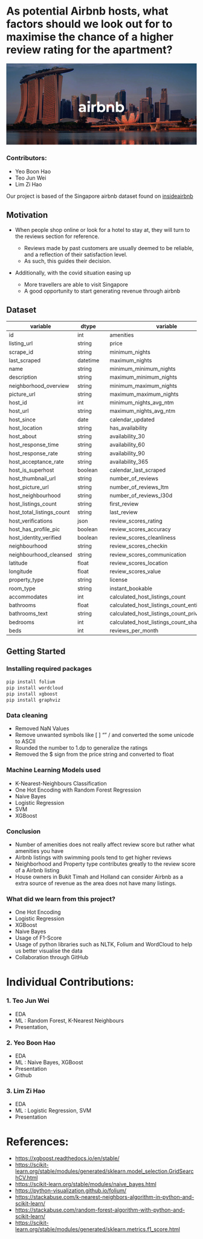 # As potential Airbnb hosts, what factors should we look out for to maximise the chance of a higher review rating for the apartment?
![Singapore](singapore.png)

### Contributors:
* Yeo Boon Hao
* Teo Jun Wei
* Lim Zi Hao
</n>


Our project is based of the Singapore airbnb dataset found on [insideairbnb](http://insideairbnb.com/get-the-data)

## Motivation 
- When people shop online or look for a hotel to stay at, they will turn to the reviews section for reference.
  - Reviews made by past customers are usually deemed to be reliable, and a reflection of their satisfaction level.
  - As such, this guides their decision.
  
- Additionally, with the covid situation easing up
  - More travellers are able to visit Singapore
  - A good opportunity to start generating revenue through airbnb
 
 ## Dataset
 
|variable|dtype||variable|dtype|
|---|---|---|---|---|
|id|int||amenities|json|
|listing_url|string||price|string|
|scrape_id|string||minimum_nights|int|
|last_scraped|datetime||maximum_nights|int|
|name|string||minimum_minimum_nights|int|
|description|string||maximum_minimum_nights|int|
|neighborhood_overview|string||minimum_maximum_nights|int|
|picture_url|string||maximum_maximum_nights|int|
|host_id|int||minimum_nights_avg_ntm|int|
|host_url|string||maximum_nights_avg_ntm|int|
|host_since|date||calendar_updated|date|
|host_location|string||has_availability|boolean|
|host_about|string||availability_30|int|
|host_response_time|string||availability_60|int|
|host_response_rate|string||availability_90|int|
|host_acceptance_rate|string||availability_365|int|
|host_is_superhost|boolean||calendar_last_scraped|date|
|host_thumbnail_url|string||number_of_reviews|int|
|host_picture_url|string||number_of_reviews_ltm|int|
|host_neighbourhood|string||number_of_reviews_l30d|int|
|host_listings_count|string||first_review|date|
|host_total_listings_count|string||last_review|date|
|host_verifications|json||review_scores_rating|float|
|host_has_profile_pic|boolean||review_scores_accuracy|float|
|host_identity_verified|boolean||review_scores_cleanliness|float|
|neighbourhood|string||review_scores_checkin|float|
|neighbourhood_cleansed|string||review_scores_communication|float|
|latitude|float||review_scores_location|float|
|longitude|float||review_scores_value|float|
|property_type|string||license|string|
|room_type|string||instant_bookable|boolean|
|accommodates|int||calculated_host_listings_count|int|
|bathrooms|float||calculated_host_listings_count_entire_homes|int|
|bathrooms_text|string||calculated_host_listings_count_private_rooms|int|
|bedrooms|int||calculated_host_listings_count_shared_rooms|int|
|beds|int||reviews_per_month|float|

 ## Getting Started
 
 ### Installing required packages

```
pip install folium
pip install wordcloud
pip install xgboost
pip install graphviz
```

### Data cleaning

- Removed NaN Values
- Remove unwanted symbols like [ ] “” /  and converted the some unicode to ASCII
- Rounded the number to 1.dp to generalize the ratings 
- Removed the $ sign from the price string and converted to float

### Machine Learning Models used

- K-Nearest-Neighbours Classification
- One Hot Encoding with Random Forest Regression
- Naive Bayes 
- Logistic Regression
- SVM
- XGBoost

### Conclusion
- Number of amenities does not really affect review score but rather what amenities you have
- Airbnb listings with swimming pools tend to get higher reviews
- Neighborhood and Property type contributes greatly to the review score of a Airbnb listing
- House owners in Bukit Timah and Holland can consider Airbnb as a extra source of revenue as the area does not have many listings.


### What did we learn from this project?
- One Hot Encoding
- Logistic Regression
- XGBoost
- Naive Bayes 
- Usage of F1-Score
- Usage of python libraries such as NLTK, Folium and WordCloud to help us better visualise the data
- Collaboration through GitHub

# Individual Contributions: 

### 1. Teo Jun Wei
  - EDA
  - ML : Random Forest, K-Nearest Neighbours
  - Presentation,  

### 2. Yeo Boon Hao
  - EDA
  - ML : Naive Bayes, XGBoost
  - Presentation 
  - Github
  
### 3. Lim Zi Hao
  - EDA
  - ML : Logistic Regression, SVM
  - Presentation 

# References:
- https://xgboost.readthedocs.io/en/stable/
- https://scikit-learn.org/stable/modules/generated/sklearn.model_selection.GridSearchCV.html
- https://scikit-learn.org/stable/modules/naive_bayes.html
- https://python-visualization.github.io/folium/
- https://stackabuse.com/k-nearest-neighbors-algorithm-in-python-and-scikit-learn/
- https://stackabuse.com/random-forest-algorithm-with-python-and-scikit-learn/
- https://scikit-learn.org/stable/modules/generated/sklearn.metrics.f1_score.html


